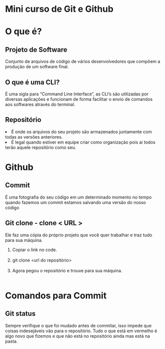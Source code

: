 # Mini curso de Git e Github
<h1> O que é? </h1>
<h2>Projeto de Software</h2> 
<p>Conjunto de arquivos de código de vários desenvolvedores que compõem a produção de um software final.</p>
<h2>O que é uma CLI?</h2>
<p>É uma sigla para “Command Line Interface”, as CLI’s são utilizadas por diversas aplicações e funcionam de forma facilitar o envio de comandos aos softwares através do terminal.</p>
<h2>Repositório</h2>
<li> É onde os arquivos do seu projeto são armazenados juntamente com todas as versões anteriores.</li>
<li>É legal quando estiver em equipe criar como organização pois ai todos terão aquele repositório como seu.</li>
<h1>Github</h1>
<h2>Commit</h2>
<p>É uma fotografia do seu código em um determinado momento no tempo quando fazemos um commit estamos salvando uma versão do nosso código </p>
<h2>Git clone -  clone < URL ></h2>
  <p>Ele faz uma cópia do próprio projeto que você quer trabalhar e traz tudo para sua máquina.</p>
<ol>
  <li>Copiar o link no code.</li><br>
  <li>git clone &lt;url do repositório&gt;</li><br>
  <li>Agora pegou o repositório e trouxe para sua máquina.</li><br>
</ol>
 <h1>Comandos para Commit</h1>
 <h2>Git status</h2>
<p>Sempre verifique o que foi mudado antes de commitar, isso impede que coisas indesejáveis vão para o repositório. Tudo o que está em vermelho é algo novo que fizemos e que não está no repositório ainda mas está na pasta.</p>
